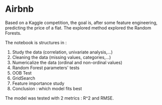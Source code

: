 # Airbnb
Based on a Kaggle competition, the goal is, after some feature engineering, predicting the price of a flat. The explored method explored the Random Forests.

The notebook is structures in :

1. Study the data (correlation, univariate analysis,...)
2. Cleaning the data (missing values, categories,...)
3. Numericalize the data (ordinal and non-ordinal values)
4. Random Forest parameters' tests
5. OOB Test
6. GridSearch
7. Feature importance study
8. Conclusion : which model fits best

The model was tested with 2 metrics : R^2 and RMSE.